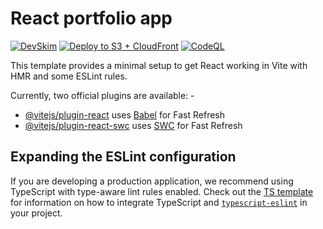 # React portfolio app

[![DevSkim](https://github.com/ervardaan/react-portfolio/actions/workflows/devskim.yml/badge.svg)](https://github.com/ervardaan/react-portfolio/actions/workflows/devskim.yml)
[![Deploy to S3 + CloudFront](https://github.com/ervardaan/react-portfolio/actions/workflows/deploy.yml/badge.svg)](https://github.com/ervardaan/react-portfolio/actions/workflows/deploy.yml)
[![CodeQL](https://github.com/ervardaan/react-portfolio/actions/workflows/github-code-scanning/codeql/badge.svg)](https://github.com/ervardaan/react-portfolio/actions/workflows/github-code-scanning/codeql)

This template provides a minimal setup to get React working in Vite with HMR and some ESLint rules.

Currently, two official plugins are available: - 

- [@vitejs/plugin-react](https://github.com/vitejs/vite-plugin-react/blob/main/packages/plugin-react) uses [Babel](https://babeljs.io/) for Fast Refresh
- [@vitejs/plugin-react-swc](https://github.com/vitejs/vite-plugin-react/blob/main/packages/plugin-react-swc) uses [SWC](https://swc.rs/) for Fast Refresh

## Expanding the ESLint configuration

If you are developing a production application, we recommend using TypeScript with type-aware lint rules enabled. Check out the [TS template](https://github.com/vitejs/vite/tree/main/packages/create-vite/template-react-ts) for information on how to integrate TypeScript and [`typescript-eslint`](https://typescript-eslint.io) in your project.
